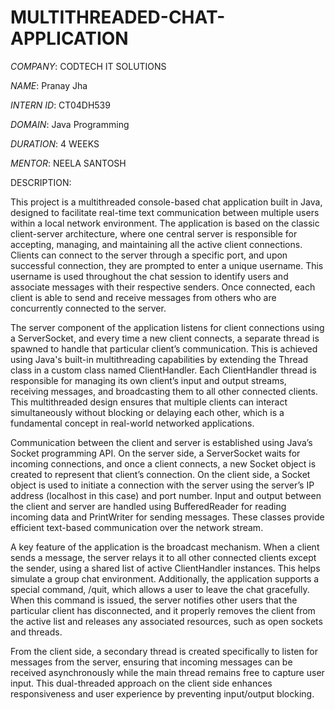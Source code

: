 # MULTITHREADED-CHAT-APPLICATION

*COMPANY*: CODTECH IT SOLUTIONS

*NAME*: Pranay Jha 

*INTERN ID*: CT04DH539

*DOMAIN*: Java Programming 

*DURATION*: 4 WEEKS

*MENTOR*: NEELA SANTOSH

DESCRIPTION:

This project is a multithreaded console-based chat application built in Java, designed to facilitate real-time text communication between multiple users within a local network environment. The application is based on the classic client-server architecture, where one central server is responsible for accepting, managing, and maintaining all the active client connections. Clients can connect to the server through a specific port, and upon successful connection, they are prompted to enter a unique username. This username is used throughout the chat session to identify users and associate messages with their respective senders. Once connected, each client is able to send and receive messages from others who are concurrently connected to the server.

The server component of the application listens for client connections using a ServerSocket, and every time a new client connects, a separate thread is spawned to handle that particular client’s communication. This is achieved using Java's built-in multithreading capabilities by extending the Thread class in a custom class named ClientHandler. Each ClientHandler thread is responsible for managing its own client’s input and output streams, receiving messages, and broadcasting them to all other connected clients. This multithreaded design ensures that multiple clients can interact simultaneously without blocking or delaying each other, which is a fundamental concept in real-world networked applications.

Communication between the client and server is established using Java’s Socket programming API. On the server side, a ServerSocket waits for incoming connections, and once a client connects, a new Socket object is created to represent that client’s connection. On the client side, a Socket object is used to initiate a connection with the server using the server’s IP address (localhost in this case) and port number. Input and output between the client and server are handled using BufferedReader for reading incoming data and PrintWriter for sending messages. These classes provide efficient text-based communication over the network stream.

A key feature of the application is the broadcast mechanism. When a client sends a message, the server relays it to all other connected clients except the sender, using a shared list of active ClientHandler instances. This helps simulate a group chat environment. Additionally, the application supports a special command, /quit, which allows a user to leave the chat gracefully. When this command is issued, the server notifies other users that the particular client has disconnected, and it properly removes the client from the active list and releases any associated resources, such as open sockets and threads.

From the client side, a secondary thread is created specifically to listen for messages from the server, ensuring that incoming messages can be received asynchronously while the main thread remains free to capture user input. This dual-threaded approach on the client side enhances responsiveness and user experience by preventing input/output blocking.



